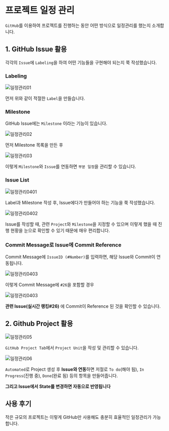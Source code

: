 # 프로젝트 일정 관리

`GitHub`를 이용하여 프로젝트를 진행하는 동안 어떤 방식으로 일정관리를 했는지 소개합니다.

## 1. GitHub Issue 활용

각각의 `Issue`에 `Labeling`을 하여 어떤 기능들을 구현해야 되는지 쭉 작성했습니다. 

### Labeling

![일정관리01](./0102.jpg)

먼저 위와 같이 적절한 `Label`을 만들습니다.

### Milestone

GitHub Issue에는 `Milestone` 이라는 기능이 있습니다.

![일정관리02](./03.jpg)

먼저 Milestone 목록을 만든 후

![일정관리03](./04.jpg)

이렇게 `Milestone`와 `Issue`를 연동하면 `부분 일정`을 관리할 수 있습니다.

### Issue List

![일정관리0401](./0101.jpg)

Label과 Milestone 작성 후, Issue에다가 만들어야 하는 기능을 쭉 작성했습니다.

![일정관리0402](./02.jpg)

Issue를 작성할 때, 관련 `Project`와 `Milestone`을 지정할 수 있으며 이렇게 했을 때 진행 현황을 눈으로 확인할 수 있기 때문에 매우 편리합니다.

### Commit Message로 Issue에 Commit Reference

Commit Message에 `IssueID (#Number)`를 입력하면, 해당 Issue와 Commit이 연동됩니다.

![일정관리0403](./0203.jpg)

이렇게 Commit Message에 `#26`을 포함할 경우

![일정관리0403](./0202.jpg)

**관련 Issue(실시간 랭킹#26)** 에 Commit이 Reference 된 것을 확인할 수 있습니다. 


## 2. Github Project 활용

![일정관리05](./05.jpg)

`GitHub Project Tab`에서 `Project Unit`을 작성 및 관리할 수 있습니다.

![일정관리06](./06.jpg)

`Automated`로 Project 생성 후 **Issue와 연동**하면 저절로 `To do`(해야 됨), `In Progress`(진행 중), `Done`(완료 됨) 등의 항목을 만들어줍니다.

**그리고 Issue에서 State를 변경하면 자동으로 반영됩니다**

## 사용 후기

작은 규모의 프로젝트는 이렇게 GitHub만 사용해도 충분히 효율적인 일정관리가 가능합니다.
 
